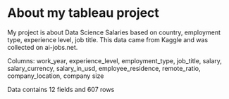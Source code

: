 # About my tableau project
My project is about Data Science Salaries based on country, employment type, experience level, job title. 
This data came from Kaggle and was collected on ai-jobs.net.

Columns: work_year, experience_level, employment_type, job_title, salary, salary_currency, salary_in_usd, employee_residence, remote_ratio, company_location, company size

Data contains 12 fields and 607 rows
